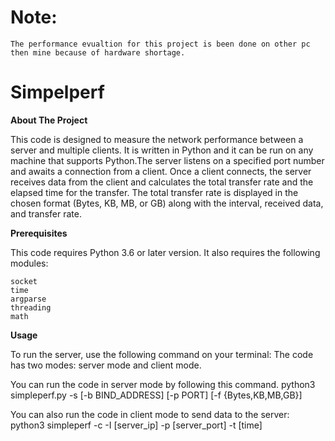 # Note: 
	The performance evualtion for this project is been done on other pc then mine because of hardware shortage. 
# Simpelperf

**About The Project**

This code is designed to measure the network performance between a server and multiple clients. It is written in Python and it can be run on any machine that supports Python.The server listens on a specified port number and awaits a connection from a client. Once a client connects, the server receives data from the client and calculates the total transfer rate and the elapsed time for the transfer. The total transfer rate is displayed in the chosen format (Bytes, KB, MB, or GB) along with the interval, received data, and transfer rate.

**Prerequisites**

This code requires Python 3.6 or later version. It also requires the following modules:

    socket
    time
    argparse
    threading
    math


**Usage**

To run the server, use the following command on your terminal:
The code has two modes: server mode and client mode.

You can run the code in server mode by following this command. 
    python3 simpleperf.py -s [-b BIND_ADDRESS] [-p PORT] [-f {Bytes,KB,MB,GB}]

You can also run the code in client mode to send data to the server:
    python3 simpleperf -c -I [server_ip] -p [server_port] -t [time]

